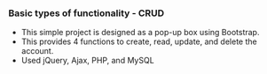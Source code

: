 ### Basic types of functionality - CRUD
- This simple project is designed as a pop-up box using Bootstrap.
- This provides 4 functions to create, read, update, and delete the account.
- Used jQuery, Ajax, PHP, and MySQL
